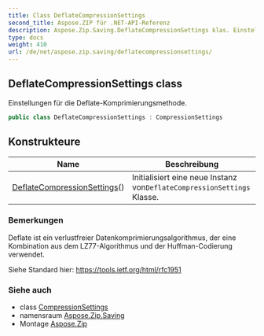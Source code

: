 ```yaml
---
title: Class DeflateCompressionSettings
second_title: Aspose.ZIP für .NET-API-Referenz
description: Aspose.Zip.Saving.DeflateCompressionSettings klas. Einstellungen für die DeflateKomprimierungsmethode.
type: docs
weight: 410
url: /de/net/aspose.zip.saving/deflatecompressionsettings/
---
```

## DeflateCompressionSettings class

Einstellungen für die Deflate-Komprimierungsmethode.

```csharp
public class DeflateCompressionSettings : CompressionSettings
```

## Konstrukteure

| Name | Beschreibung |
| --- | --- |
| [DeflateCompressionSettings](deflatecompressionsettings/)() | Initialisiert eine neue Instanz von`DeflateCompressionSettings` Klasse. |

### Bemerkungen

Deflate ist ein verlustfreier Datenkomprimierungsalgorithmus, der eine Kombination aus dem LZ77-Algorithmus und der Huffman-Codierung verwendet.

Siehe Standard hier: https://tools.ietf.org/html/rfc1951

### Siehe auch

* class [CompressionSettings](../compressionsettings/)
* namensraum [Aspose.Zip.Saving](../../aspose.zip.saving/)
* Montage [Aspose.Zip](../../)


